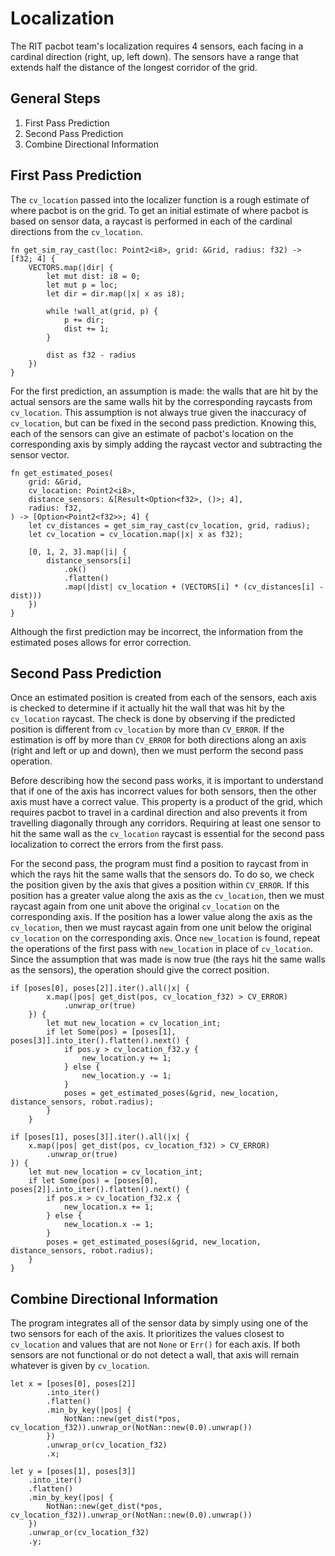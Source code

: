 # Localization

The RIT pacbot team's localization requires 4 sensors, each facing in a cardinal direction (right, up, left
down). The sensors have a range that extends half the distance of the longest corridor of the grid.

## General Steps

1. First Pass Prediction
1. Second Pass Prediction
1. Combine Directional Information

## First Pass Prediction

The `cv_location` passed into the localizer function is a rough estimate of where pacbot is on the grid. To
get an initial estimate of where pacbot is based on sensor data, a raycast is performed in each of the
cardinal directions from the `cv_location`.

```
fn get_sim_ray_cast(loc: Point2<i8>, grid: &Grid, radius: f32) -> [f32; 4] {
    VECTORS.map(|dir| {
        let mut dist: i8 = 0;
        let mut p = loc;
        let dir = dir.map(|x| x as i8);

        while !wall_at(grid, p) {
            p += dir;
            dist += 1;
        }

        dist as f32 - radius
    })
}
```

For the first prediction, an assumption is made: the walls that are hit by the actual sensors are the same
walls hit by the corresponding raycasts from `cv_location`. This assumption is not always true given the inaccuracy of `cv_location`, but can be fixed in the second pass prediction. Knowing this, each of the
sensors can give an estimate of pacbot's location on the corresponding axis by simply adding the raycast
vector and subtracting the sensor vector.

```
fn get_estimated_poses(
    grid: &Grid,
    cv_location: Point2<i8>,
    distance_sensors: &[Result<Option<f32>, ()>; 4],
    radius: f32,
) -> [Option<Point2<f32>>; 4] {
    let cv_distances = get_sim_ray_cast(cv_location, grid, radius);
    let cv_location = cv_location.map(|x| x as f32);

    [0, 1, 2, 3].map(|i| {
        distance_sensors[i]
            .ok()
            .flatten()
            .map(|dist| cv_location + (VECTORS[i] * (cv_distances[i] - dist)))
    })
}
```

Although the first prediction may be incorrect, the information from the estimated poses allows for
error correction.

## Second Pass Prediction

Once an estimated position is created from each of the sensors, each axis is checked to determine if it
actually hit the wall that was hit by the `cv_location` raycast. The check is done by observing if the
predicted position is different from `cv_location` by more than `CV_ERROR`. If the estimation is off
by more than `CV_ERROR` for both directions along an axis (right and left or up and down), then we must perform the second pass operation.

Before describing how the second pass works, it is important to understand that if one of the axis
has incorrect values for both sensors, then the other axis must have a correct value. This property
is a product of the grid, which requires pacbot to travel in a cardinal direction and also prevents it from
travelling diagonally through any corridors. Requiring at least one sensor to hit the same wall as
the `cv_location` raycast is essential for the second pass localization to correct the errors from
the first pass.

For the second pass, the program must find a position to raycast from in which the rays hit the same walls
that the sensors do. To do so, we check the position given by the axis that gives a position within `CV_ERROR`. If this position has a greater value along the axis as the `cv_location`, then we must raycast
again from one unit above the original `cv_location` on the corresponding axis. If the position has a lower value along the axis as the `cv_location`, then we must raycast again from one unit below the original `cv_location` on the corresponding axis. Once `new_location` is found, repeat the operations of the first
pass with `new_location` in place of `cv_location`. Since the assumption that was made is now true
(the rays hit the same walls as the sensors), the operation should give the correct position.

```
if [poses[0], poses[2]].iter().all(|x| {
        x.map(|pos| get_dist(pos, cv_location_f32) > CV_ERROR)
            .unwrap_or(true)
    }) {
        let mut new_location = cv_location_int;
        if let Some(pos) = [poses[1], poses[3]].into_iter().flatten().next() {
            if pos.y > cv_location_f32.y {
                new_location.y += 1;
            } else {
                new_location.y -= 1;
            }
            poses = get_estimated_poses(&grid, new_location, distance_sensors, robot.radius);
        }
    }

if [poses[1], poses[3]].iter().all(|x| {
    x.map(|pos| get_dist(pos, cv_location_f32) > CV_ERROR)
        .unwrap_or(true)
}) {
    let mut new_location = cv_location_int;
    if let Some(pos) = [poses[0], poses[2]].into_iter().flatten().next() {
        if pos.x > cv_location_f32.x {
            new_location.x += 1;
        } else {
            new_location.x -= 1;
        }
        poses = get_estimated_poses(&grid, new_location, distance_sensors, robot.radius);
    }
}
```

## Combine Directional Information

The program integrates all of the sensor data by simply using one of the two sensors for each of the axis.
It prioritizes the values closest to `cv_location` and values that are not `None` or `Err()` for each axis.
If both sensors are not functional or do not detect a wall, that axis will remain whatever is given by
`cv_location`.

```
let x = [poses[0], poses[2]]
        .into_iter()
        .flatten()
        .min_by_key(|pos| {
            NotNan::new(get_dist(*pos, cv_location_f32)).unwrap_or(NotNan::new(0.0).unwrap())
        })
        .unwrap_or(cv_location_f32)
        .x;

let y = [poses[1], poses[3]]
    .into_iter()
    .flatten()
    .min_by_key(|pos| {
        NotNan::new(get_dist(*pos, cv_location_f32)).unwrap_or(NotNan::new(0.0).unwrap())
    })
    .unwrap_or(cv_location_f32)
    .y;
```